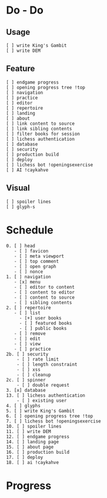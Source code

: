 # Do - Do

## Usage
    [ ] write King's Gambit
    [ ] write DEM
    
## Feature
    [ ] endgame progress
    [ ] opening progress tree !top
    [ ] navigation
    [ ] practice
    [ ] editor
    [ ] repertoire
    [ ] landing
    [ ] about
    [ ] link content to source
    [ ] link sibling contents
    [ ] filter books for session
    [ ] lichess authentication
    [ ] database
    [ ] security
    [ ] production build
    [ ] deploy
    [ ] lichess bot !openingsexercise
    [ ] AI !caykahve

## Visual
    [ ] spoiler lines
    [ ] glyph-s
    


# Schedule

    0. [ ] head
       - [ ] favicon
       - [ ] meta viewport
       - [ ] top comment
       - [ ] open graph
       - [ ] nonce
    1. [ ] navigation
       - [x] menu
       - [ ] editor to content
       - [ ] content to editor
       - [ ] content to source
       - [ ] sibling contents
    2. [ ] repertoire
       - [ ] list
         - [+] user books
         - [ ] featured books
         - [ ] public books
       - [ ] remove
       - [ ] edit
       - [ ] view
       - [ ] practice
    2b. [ ] security
        - [ ] rate limit
        - [ ] length constraint
        - [ ] xss
        - [ ] cleanup
    2c. [ ] spinner
        - [ ] double request
    3. [x] database
    13. [ ] lichess authentication
        - [ ] existing user
    4. [ ] glyphs
    5. [ ] write King's Gambit
    6. [ ] opening progress tree !top
    7. [ ] lichess bot !openingsexercise
    10. [ ] spoiler lines
    11. [ ] write DEM
    12. [ ] endgame progress
    14. [ ] landing page
    15. [ ] about page
    16. [ ] production build
    17. [ ] deploy
    18. [ ] ai !caykahve

# Progress

    
